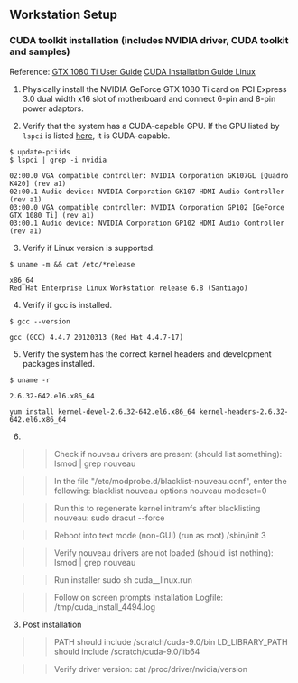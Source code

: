 ## Workstation Setup

### CUDA toolkit installation (includes NVIDIA driver, CUDA toolkit and samples)
Reference:
[GTX 1080 Ti User Guide](cuda/GTX_1080_Ti_User_Guide.pdf)
[CUDA Installation Guide Linux](cuda/CUDA_Installation_Guide_Linux.pdf)

1. Physically install the NVIDIA GeForce GTX 1080 Ti card on PCI Express 3.0 dual width x16 slot of motherboard and connect 6-pin and 8-pin power adaptors.

2. Verify that the system has a CUDA-capable GPU. If the GPU listed by ```lspci``` is listed [here](https://developer.nvidia.com/cuda-gpus), it is CUDA-capable.
```
$ update-pciids
$ lspci | grep -i nvidia
```
```
02:00.0 VGA compatible controller: NVIDIA Corporation GK107GL [Quadro K420] (rev a1)
02:00.1 Audio device: NVIDIA Corporation GK107 HDMI Audio Controller (rev a1)
03:00.0 VGA compatible controller: NVIDIA Corporation GP102 [GeForce GTX 1080 Ti] (rev a1)
03:00.1 Audio device: NVIDIA Corporation GP102 HDMI Audio Controller (rev a1)
```

3. Verify if Linux version is supported.
```
$ uname -m && cat /etc/*release
```
```
x86_64
Red Hat Enterprise Linux Workstation release 6.8 (Santiago)
```

4. Verify if gcc is installed.
```
$ gcc --version
```
```
gcc (GCC) 4.4.7 20120313 (Red Hat 4.4.7-17)
```

5. Verify the system has the correct kernel headers and development packages installed.
```
$ uname -r
```
```
2.6.32-642.el6.x86_64
```
```
yum install kernel-devel-2.6.32-642.el6.x86_64 kernel-headers-2.6.32-642.el6.x86_64
```

6. 
>> Check if nouveau drivers are present (should list something):
lsmod | grep nouveau

>> In the file "/etc/modprobe.d/blacklist-nouveau.conf", enter the following:
blacklist nouveau
options nouveau modeset=0

>> Run this to regenerate kernel initramfs after blacklisting nouveau:
sudo dracut --force

>> Reboot into text mode (non-GUI) (run as root)
/sbin/init 3

>> Verify nouveau drivers are not loaded (should list nothing):
lsmod | grep nouveau

>> Run installer
sudo sh cuda_<version>_linux.run

>> Follow on screen prompts
>> Installation Logfile: /tmp/cuda_install_4494.log

3) Post installation
>> PATH should include /scratch/cuda-9.0/bin
>> LD_LIBRARY_PATH should include /scratch/cuda-9.0/lib64

>> Verify driver version:
cat /proc/driver/nvidia/version
